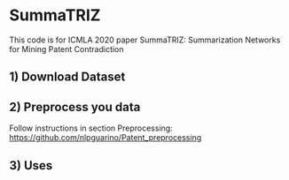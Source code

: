 # SummaTRIZ

This code is for ICMLA 2020 paper SummaTRIZ: Summarization Networks for Mining Patent Contradiction

## 1) Download Dataset

## 2) Preprocess you data

Follow instructions in section Preprocessing:
https://github.com/nlpguarino/Patent_preprocessing

## 3) Uses

